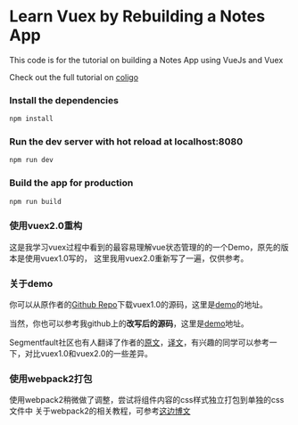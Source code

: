 # Learn Vuex by Rebuilding a Notes App

This code is for the tutorial on building a Notes App using VueJs and Vuex

Check out the full tutorial on [coligo](http://coligo.io/learn-vuex-by-building-notes-app/)

### Install the dependencies

```bash
npm install
```

### Run the dev server with hot reload at localhost:8080

```bash
npm run dev
```

### Build the app for production

```bash
npm run build
```

### 使用vuex2.0重构

这是我学习vuex过程中看到的最容易理解vue状态管理的的一个Demo，原先的版本是使用vuex1.0写的，
这里我用vuex2.0重新写了一遍，仅供参考。

### 关于demo

你可以从原作者的[Github Repo](https://github.com/coligo-io/notes-app-vuejs-vuex)下载vuex1.0的源码，这里是[demo](https://coligo-io.github.io/notes-app-vuejs-vuex)的地址。  

当然，你也可以参考我github上的**改写后的源码**，这里是[demo](https://bonzstars.github.io/Vue-demo/)地址。

Segmentfault社区也有人翻译了作者的[原文](https://coligo.io/learn-vuex-by-building-notes-app/)，[译文](https://segmentfault.com/a/1190000005015164)，有兴趣的同学可以参考一下，对比vuex1.0和vuex2.0的一些差异。

### 使用webpack2打包

使用webpack2稍微做了调整，尝试将组件内容的css样式独立打包到单独的css文件中
关于webpack2的相关教程，可参考[这边博文](http://www.qinshenxue.com/article/20161118151423.html)
